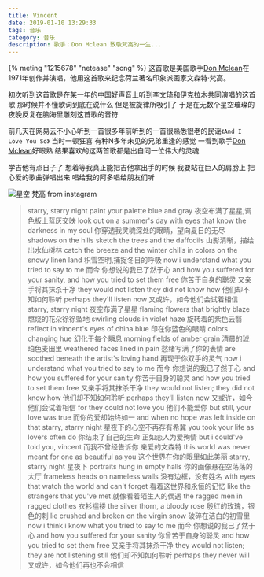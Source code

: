 ```yaml
---
title: Vincent
date: 2019-01-10 13:29:33
tags: 音乐
category: 音乐
description: 歌手：Don Mclean 致敬梵高的一生...
---
```


{% meting "1215678" "netease" "song" %}
这首歌是美国歌手[Don Mclean](https://baike.baidu.com/item/don%20McLean/8221210?fr=aladdin)在1971年创作并演唱，他用这首歌来纪念荷兰著名印象派画家文森特·梵高。

初次听到这首歌是在某一年的中国好声音上听到李文琦和伊克拉木共同演唱的这首歌 那时候并不懂歌词到底在说什么 但是被旋律所吸引了 于是在无数个星空璀璨的夜晚反复在脑海里雕刻这首歌的音符

前几天在网易云不小心听到一首很多年前听到的一首很熟悉很老的民谣`《And I Love You So》` 当时一顿狂喜 有种N多年未见的兄弟重逢的感觉 一看到歌手[Don Mclean](https://baike.baidu.com/item/don%20McLean/8221210?fr=aladdin)好眼熟 结果喜欢的这两首歌都是出自同一位伟大的灵魂

学吉他有点日子了 想着等我真正能把吉他拿出手的时候 我要站在巨人的肩膀上 把心爱的歌曲弹唱出来 唱给我的阿多唱给朋友们听

![星空 梵高 from instagram](/img/vincent.jpg)

> starry, starry night 
paint your palette blue and gray
夜空布满了星星,调色板上蓝灰交映
look out on a summer's day with eyes that know the darkness in my soul
你穿透我灵魂深处的眼睛，望向夏日的无尽
shadows on the hills sketch the trees and the daffodils 
山影清晰，描绘出水仙树林
catch the breeze and the winter chills in colors on the snowy linen land 
积雪空明,捕捉冬日的呼吸
now i understand what you tried to say to me 
而今 你想说的我已了然于心
and how you suffered for your sanity, and how you tried to set them free
你苦于自身的聪灵 又亲手将其抹杀干净
they would not listen they did not know how
他们却不知如何聆听
perhaps they'll listen now
又或许，如今他们会试着相信
starry, starry night
夜空布满了星星
flaming flowers that brightly blaze
燃烧的花朵徐徐坠地
swirling clouds in violet haze
旋转着的紫色云翳
reflect in vincent's eyes of china blue
印在你蓝色的眼睛
colors changing hue
幻化于每个瞬息
morning fields of amber grain
清晨的琥珀色麦田里
weathered faces lined in pain
愁绪写满了你的表情
are soothed beneath the artist's loving hand
再现于你双手的灵气
now i understand what you tried to say to me
而今 你想说的我已了然于心
and how you suffered for your sanity
你苦于自身的聪灵
and how you tried to set them free
又亲手将其抹杀干净
they would not listen; they did not know how
他们却不知如何聆听
perhaps they'll listen now
又或许，如今他们会试着相信
for they could not love you
他们不能爱你
but still, your love was true
而你的爱却始终如一
and when no hope was left inside on that starry, starry night
星夜下的心空不再存有希冀
you took your life as lovers often do
你结束了自己的生命 正如恋人为爱殉情
but i could've told you, vincent
而我不曾经告诉你 亲爱的文森特
this world was never meant for one as beautiful as you
这个世界在你的眼里如此美丽
starry, starry night
星夜下
portraits hung in empty halls
你的画像悬在空荡荡的大厅
frameless heads on nameless walls
没有边框，没有姓名
with eyes that watch the world and can't forget
看着这世界和永恒的记忆
like the strangers that you've met
就像看着陌生人的偶遇
the ragged men in ragged clothes
衣衫褴褛
the silver thorn, a bloody rose
殷红的玫瑰，银色的刺
lie crushed and broken on the virgin snow
破碎在洁白的初雪里
now i think i know what you tried to say to me
而今 你想说的我已了然于心
and how you suffered for your sanity
你曾苦于自身的聪灵
and how you tried to set them free
又亲手将其抹杀干净
they would not listen; they are not listening still
他们却不知如何聆听
perhaps they never will
又或许，如今他们再也不会相信
